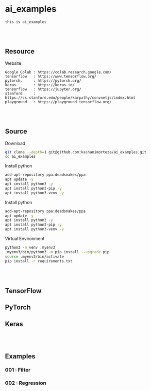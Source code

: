 # ai_examples
    this is ai_examples

<!--------------------------------------------------------------------------------- Resource -->
<br><br>

## Resource  
<!-------------------------- Website -->
Website
```
Google Colab : https://colab.research.google.com/
tensorflow   : https://www.tensorflow.org/
pytorch.     : https://pytorch.org/
keras.       : https://keras.io/
tensorflow   : https://jupyter.org/
stanford     : https://cs.stanford.edu/people/karpathy/convnetjs/index.html
playground   : https://playground.tensorflow.org/
```

<!--------------------------------------------------------------------------------- Source -->
<br><br>

## Source
<!-------------------------- Download -->
Download
```bash
git clone --depth=1 git@github.com:kashanimorteza/ai_examples.git
cd ai_examples
```
<!-------------------------- Install python -->
Install python
```bash
add-apt-repository ppa:deadsnakes/ppa
apt update -y
apt install python3 -y
apt install python3-pip -y
apt install python3-venv -y
```
<!-------------------------- Install python -->
Install python
```bash
add-apt-repository ppa:deadsnakes/ppa
apt update -y
apt install python3 -y
apt install python3-pip -y
apt install python3-venv -y
```
<!-------------------------- Virtual Environment -->
Virtual Environment
```bash
python3 -m venv .myenv3
.myenv3/bin/python3 -m pip install --upgrade pip  
source .myenv3/bin/activate
pip install -r requirements.txt  
```
<!--------------------------------------------------------------------------------- Examples -->
<br><br>

<!-------------------------- TensorFlow -->
## TensorFlow

<!-------------------------- PyTorch -->
## PyTorch

<!-------------------------- Keras -->
## Keras



<!--------------------------------------------------------------------------------- Examples -->
<br><br>

## Examples

### 001 : Filter
### 002 : Regression